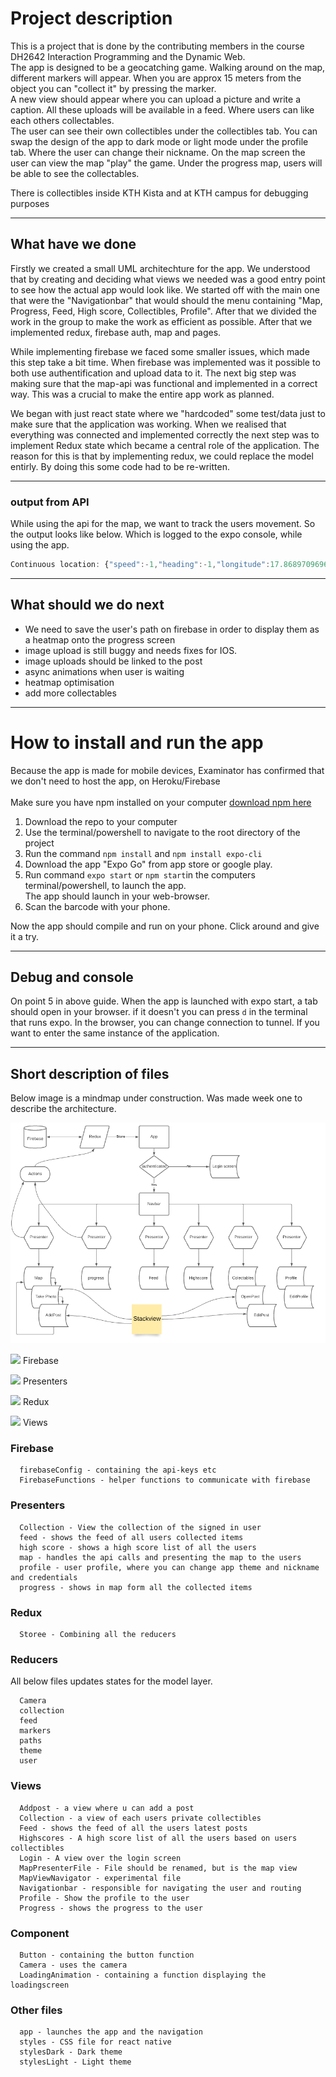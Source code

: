 # Project description

This is a project that is done by the contributing members in the course DH2642 Interaction Programming and the Dynamic Web.
<br>
The app is designed to be a geocatching game. Walking around on the map, different markers will appear. When you are approx 15 meters from the object you can "collect it" by pressing the marker. <br>
A new view should appear where you can upload a picture and write a caption. All these uploads will be available in a feed. Where users can like each others collectables.
<br>
The user can see their own collectibles under the collectibles tab. You can swap the design of the app to dark mode or light mode under the profile tab. Where the user can change their nickname.
On the map screen the user can view the map "play" the game. Under the progress map, users will be able to see the collectables.

There is collectibles inside KTH Kista and at KTH campus for debugging purposes

---
## What have we done
Firstly we created a small UML architechture for the app.
We understood that by creating and deciding what views we needed was a good entry point to see how the actual app would
look like. We started off with the main one that were the "Navigationbar" that would should the menu containing
"Map, Progress, Feed, High score, Collectibles, Profile".
After that we divided the work in the group to make the work as efficient as possible.
After that we implemented redux, firebase auth, map and pages.

While implementing firebase we faced some smaller issues, which made this step take a bit time.
When firebase was implemented was it possible to both use authentification and upload data to it.
The next big step was making sure that the map-api was functional and implemented in a correct way.
This was a crucial to make the entire app work as planned.

We began with just react state where we "hardcoded" some
test/data just to make sure that the application was working. When we realised that everything was connected and
implemented correctly the next step was to implement Redux state which became a central role of the application.
The reason for this is that by implementing redux, we could replace the model entirly. By doing this some
code had to be re-written.

---
### output from API
While using the api for the map, we want to track the users movement. So the output looks like below. Which is logged to the expo console, while using the app.
```javascript
Continuous location: {"speed":-1,"heading":-1,"longitude":17.868970969615283,"accuracy":35,"latitude":59.41208123563255,"altitudeAccuracy":14.094679832458496,"altitude":15.767148971557617,"latitudeDelta":0.01,"longitudeDelta":0.01}
```

---
## What should we do next
+ We need to save the user's path on firebase in order to display them as a heatmap onto the progress screen
+ image upload is still buggy and needs fixes for IOS.
+ image uploads should be linked to the post
+ async animations when user is waiting
+ heatmap optimisation
+ add more collectables

---
# How to install and run the app
Because the app is made for mobile devices, Examinator has confirmed that we don't need to host the app, on Heroku/Firebase
<br><br>
Make sure you have npm installed on your computer [download npm here](https://nodejs.org/en/download/)

1. Download the repo to your computer
2. Use the terminal/powershell to navigate to the root directory of the project
3. Run the command ``` npm install ``` and ```npm install expo-cli```
4. Download the app "Expo Go" from app store or google play.
5. Run command ``` expo start ``` or ``` npm start ```in the computers terminal/powershell, to launch the app.
   <br>The app should launch in your web-browser.
6. Scan the barcode with your phone.

Now the app should compile and run on your phone.
Click around and give it a try.

---
## Debug and console
On point 5 in above guide. When the app is launched with expo start, a tab should open in your browser.
if it doesn't you can press  ```d``` in the terminal that runs expo. In the browser, you can change connection to tunnel. If you want to enter the same instance of the application.

---
## Short description of files
Below image is a mindmap under construction. Was made week one to describe the architecture.

![UML](https://github.com/Digitusmedia/explora-dora/blob/main/mindmap.png)

[file]: https://img.icons8.com/ios/50/000000/file--v1.png

![](https://img.icons8.com/material-outlined/24/000000/folder-invoices.png)
Firebase

![](https://img.icons8.com/material-outlined/24/000000/folder-invoices.png)
Presenters

![](https://img.icons8.com/material-outlined/24/000000/folder-invoices.png)
Redux

![](https://img.icons8.com/material-outlined/24/000000/folder-invoices.png)
Views
### Firebase 
      firebaseConfig - containing the api-keys etc
      FirebaseFunctions - helper functions to communicate with firebase
### Presenters
      Collection - View the collection of the signed in user
      feed - shows the feed of all users collected items 
      high score - shows a high score list of all the users
      map - handles the api calls and presenting the map to the users
      profile - user profile, where you can change app theme and nickname and credentials
      progress - shows in map form all the collected items

### Redux
      Storee - Combining all the reducers

### Reducers
All below files updates states for the model layer.

      Camera
      collection
      feed
      markers
      paths
      theme
      user 

### Views
      Addpost - a view where u can add a post
      Collection - a view of each users private collectibles
      Feed - shows the feed of all the users latest posts
      Highscores - A high score list of all the users based on users collectibles 
      Login - A view over the login screen
      MapPresenterFile - File should be renamed, but is the map view
      MapViewNavigator - experimental file
      Navigationbar - responsible for navigating the user and routing
      Profile - Show the profile to the user
      Progress - shows the progress to the user

### Component
      Button - containing the button function
      Camera - uses the camera 
      LoadingAnimation - containing a function displaying the loadingscreen

### Other files
      app - launches the app and the navigation
      styles - CSS file for react native
      stylesDark - Dark theme
      stylesLight - Light theme
